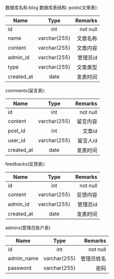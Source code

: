 数据库名称:blog
数据库表结构:
posts(文章表):


| Name | Type | Remarks |
| - | :-: | -: |
| id | int | not null |
| name | varchar(255) | 文章名称 |
| content | varchar(255) | 文章内容|
| admin_id | varchar(255) | 管理员id |
| type | varchar(255) | 文章类型 |
| created_at | date | 发表时间 |


comments(留言表):


| Name | Type | Remarks |
| - | :-: | -: |
| id | int | not null |
| content | varchar(255) | 留言内容 |
| post_id | int | 文章id |
| user_id | varchar(255) | 留言人id |
| created_at | date | 发表时间 |


feedbacks(反馈表):


| Name | Type | Remarks |
| - | :-: | -: |
| id | int | not null |
| content | varchar(255) | 反馈内容|
| admin_id | varchar(255) | 管理员id |
| created_at | date | 发表时间 |


admins(管理员账户表)


| Name | Type | Remarks |
| - | :-: | -: |
| id | int | not null |
| admin_name | varchar(255) | 管理员姓名 |
| password | varchar(255) | 密码 |
